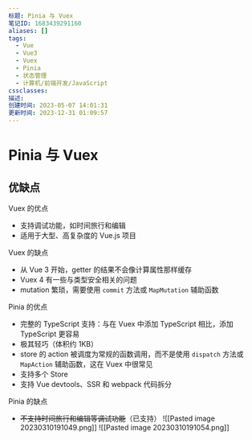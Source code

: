 ```yaml
---
标题: Pinia 与 Vuex
笔记ID: 1683439291160
aliases: []
tags:
  - Vue
  - Vue3
  - Vuex
  - Pinia
  - 状态管理
  - 计算机/前端开发/JavaScript
cssclasses: 
描述: 
创建时间: 2023-05-07 14:01:31
更新时间: 2023-12-31 01:09:57
---
```


# Pinia 与 Vuex

## 优缺点

Vuex 的优点

- 支持调试功能，如时间旅行和编辑
- 适用于大型、高复杂度的 Vue.js 项目

Vuex 的缺点

- 从 Vue 3 开始，getter 的结果不会像计算属性那样缓存
- Vuex 4 有一些与类型安全相关的问题
- mutation 繁琐，需要使用 `commit` 方法或 `MapMutation` 辅助函数

Pinia 的优点

- 完整的 TypeScript 支持：与在 Vuex 中添加 TypeScript 相比，添加 TypeScript 更容易
- 极其轻巧（体积约 1KB）
- store 的 action 被调度为常规的函数调用，而不是使用 `dispatch` 方法或 `MapAction` 辅助函数，这在 Vuex 中很常见
- 支持多个 Store
- 支持 Vue devtools、SSR 和 webpack 代码拆分

Pinia 的缺点

- ~~不支持时间旅行和编辑等调试功能~~（已支持）
![[Pasted image 20230310191049.png]] ![[Pasted image 20230310191054.png]]
